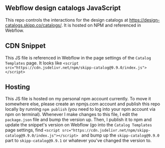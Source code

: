 ## Webflow design catalogs JavaScript
This repo controls the interactions for the design catalogs at https://design-catalogs.skipp.co/catalogs/. It is hosted on NPM and referenced in Webflow.

## CDN Snippet
This JS file is referenced in Webflow in the page settings of the `Catalog Templates` page. It looks like `<script src="https://cdn.jsdelivr.net/npm/skipp-catalog@9.9.0/index.js"></script>
`

## Hosting
This JS file is hosted on my personal npm account currently. To move it somewhere else, please create an npmjs.com account and publish this repo locally by running `npm publish` (you need to log into your npm account via npm on terminal). Whenever I make changes to this file, I edit the `package.json` file and bump the version up. Then, I publish it to npm and update the snippet's version on Webflow (go into the `Catalog Templates` page settings, find `<script src="https://cdn.jsdelivr.net/npm/skipp-catalog@9.9.0/index.js"></script>
` and bump up the `skipp-catalog@9.9.0` part to `skipp-catalog@9.9.1` or whatever you've changed the version to.
